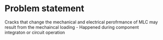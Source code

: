 # Problem statement
Cracks that change the mechanical and electrical perofrmance of MLC may result from the mechaincal loading
	- Happened during component integraton or circuit operation